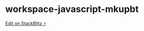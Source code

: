 # workspace-javascript-mkupbt

[Edit on StackBlitz ⚡️](https://stackblitz.com/edit/workspace-javascript-mkupbt)